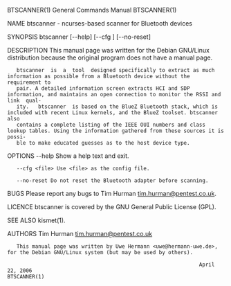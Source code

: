 BTSCANNER(1)                                                  General Commands Manual                                                 BTSCANNER(1)

NAME
       btscanner - ncurses-based scanner for Bluetooth devices

SYNOPSIS
       btscanner [--help] [--cfg <file>] [--no-reset]

DESCRIPTION
       This manual page was written for the Debian GNU/Linux distribution because the original program does not have a manual page.

       btscanner  is  a  tool  designed specifically to extract as much information as possible from a Bluetooth device without the requirement to
       pair. A detailed information screen extracts HCI and SDP information, and maintains an open connection to monitor the RSSI and  link  qual‐
       ity.   btscanner  is based on the BlueZ Bluetooth stack, which is included with recent Linux kernels, and the BlueZ toolset. btscanner also
       contains a complete listing of the IEEE OUI numbers and class lookup tables. Using the information gathered from these sources it is possi‐
       ble to make educated guesses as to the host device type.

OPTIONS
       --help Show a help text and exit.

       --cfg <file> Use <file> as the config file.

       --no-reset Do not reset the Bluetooth adapter before scanning.

BUGS
       Please report any bugs to Tim Hurman <tim.hurman@pentest.co.uk>.

LICENCE
       btscanner is covered by the GNU General Public License (GPL).

SEE ALSO
       kismet(1).

AUTHORS
       Tim Hurman <tim.hurman@pentest.co.uk>

       This manual page was written by Uwe Hermann <uwe@hermann-uwe.de>, for the Debian GNU/Linux system (but may be used by others).

                                                                  April 22, 2006                                                      BTSCANNER(1)
